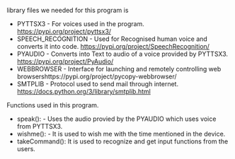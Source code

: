 library files we needed for this program is 
* PYTTSX3 - For voices used in the program. https://pypi.org/project/pyttsx3/
* SPEECH_RECOGNITION - Used for Recognised human voice and converts it into code.  https://pypi.org/project/SpeechRecognition/
* PYAUDIO - Converts into Text to audio of a voice provided by PYTTSX3. https://pypi.org/project/PyAudio/
* WEBBROWSER - Interface for launching and remotely controlling web browsershttps://pypi.org/project/pycopy-webbrowser/
* SMTPLIB - Protocol used to send mail through internet. https://docs.python.org/3/library/smtplib.html

Functions used in this program.
* speak(): - Uses the audio provied by the PYAUDIO which uses voice from PYTTSX3.
* wishme(): - It is used to wish me with the time mentioned in the device.
* takeCommand(): It is used to recognize and get input functions from the users.
